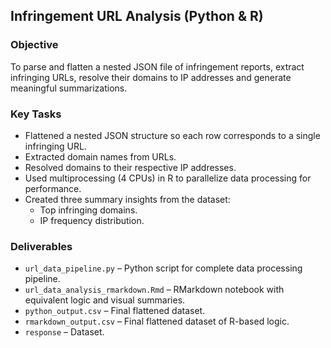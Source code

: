 ## Infringement URL Analysis (Python & R)

### Objective
To parse and flatten a nested JSON file of infringement reports, extract infringing URLs, resolve their domains to IP addresses and generate meaningful summarizations.

### Key Tasks

- Flattened a nested JSON structure so each row corresponds to a single infringing URL.
- Extracted domain names from URLs.
- Resolved domains to their respective IP addresses.
- Used multiprocessing (4 CPUs) in R to parallelize data processing for performance.
- Created three summary insights from the dataset:
  - Top infringing domains.
  - IP frequency distribution.

### Deliverables

- `url_data_pipeline.py` – Python script for complete data processing pipeline.
- `url_data_analysis_rmarkdown.Rmd` – RMarkdown notebook with equivalent logic and visual summaries.
- `python_output.csv` – Final flattened dataset.
- `rmarkdown_output.csv` – Final flattened dataset of R-based logic.
- `response` – Dataset.
